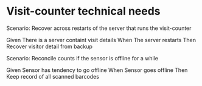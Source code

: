 # Visit-counter technical needs

Scenario: Recover across restarts of the server
that runs the visit-counter

  Given
  There is a server containt visit details
  When
  The server restarts
  Then
  Recover visitor detail from backup

Scenario: Reconcile counts if the sensor is offline for a while

  Given
  Sensor has tendency to go offline
  When
  Sensor goes offline
  Then
  Keep record of all scanned barcodes
